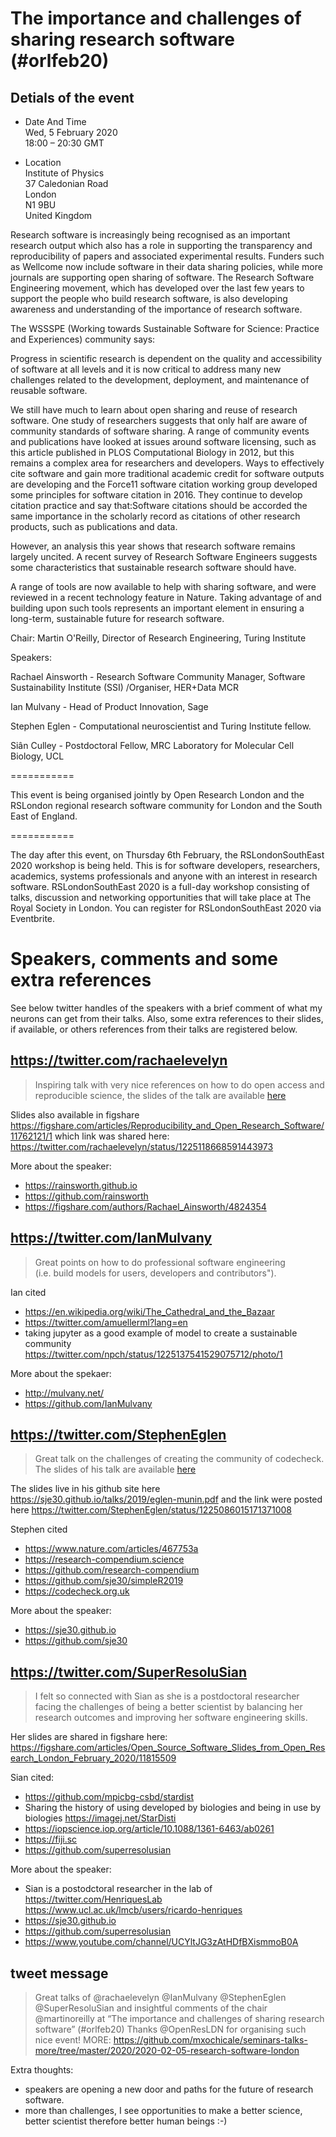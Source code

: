# The importance and challenges of sharing research software (#orlfeb20)  

## Detials of the event
* Date And Time  
Wed, 5 February 2020   
18:00 – 20:30 GMT

* Location  
Institute of Physics  
37 Caledonian Road  
London  
N1 9BU  
United Kingdom

Research software is increasingly being recognised as an important research output which also has a role in supporting the transparency and reproducibility of papers and associated experimental results. Funders such as Wellcome now include software in their data sharing policies, while more journals are supporting open sharing of software. The Research Software Engineering movement, which has developed over the last few years to support the people who build research software, is also developing awareness and understanding of the importance of research software.

The WSSSPE (Working towards Sustainable Software for Science: Practice and Experiences) community says:

Progress in scientific research is dependent on the quality and accessibility of software at all levels and it is now critical to address many new challenges related to the development, deployment, and maintenance of reusable software.

We still have much to learn about open sharing and reuse of research software. One study of researchers suggests that only half are aware of community standards of software sharing. A range of community events and publications have looked at issues around software licensing, such as this article published in PLOS Computational Biology in 2012, but this remains a complex area for researchers and developers. Ways to effectively cite software and gain more traditional academic credit for software outputs are developing and the Force11 software citation working group developed some principles for software citation in 2016. They continue to develop citation practice and say that:Software citations should be accorded the same importance in the scholarly record as citations of other research products, such as publications and data.

However, an analysis this year shows that research software remains largely uncited. A recent survey of Research Software Engineers suggests some characteristics that sustainable research software should have.

A range of tools are now available to help with sharing software, and were reviewed in a recent technology feature in Nature. Taking advantage of and building upon such tools represents an important element in ensuring a long-term, sustainable future for research software.

Chair: Martin O'Reilly, Director of Research Engineering, Turing Institute

Speakers:

Rachael Ainsworth - Research Software Community Manager, Software Sustainability Institute (SSI) /Organiser, HER+Data MCR

Ian Mulvany - Head of Product Innovation, Sage

Stephen Eglen - Computational neuroscientist and Turing Institute fellow.

Siân Culley - Postdoctoral Fellow, MRC Laboratory for Molecular Cell Biology, UCL

===========

This event is being organised jointly by Open Research London and the RSLondon regional research software community for London and the South East of England.

===========

The day after this event, on Thursday 6th February, the RSLondonSouthEast 2020 workshop is being held. This is for software developers, researchers, academics, systems professionals and anyone with an interest in research software. RSLondonSouthEast 2020 is a full-day workshop consisting of talks, discussion and networking opportunities that will take place at The Royal Society in London. You can register for RSLondonSouthEast 2020 via Eventbrite.


# Speakers, comments and some extra references
See below twitter handles of the speakers with a brief comment
of what my neurons can get from their talks. Also, some extra references 
to their slides, if available, or others references from their talks 
are registered below.


## https://twitter.com/rachaelevelyn
> Inspiring talk with very nice references on how to do open access and reproducible science, 
the slides of the talk are available [here](slides/Ainsworth_OpenScience_ORL_small.pdf)

Slides also available in figshare https://figshare.com/articles/Reproducibility_and_Open_Research_Software/11762121/1
which link was shared here: https://twitter.com/rachaelevelyn/status/1225118668591443973

More about the speaker: 
* https://rainsworth.github.io
* https://github.com/rainsworth
* https://figshare.com/authors/Rachael_Ainsworth/4824354


## https://twitter.com/IanMulvany
> Great points on how to do professional software engineering  
(i.e. build models for users, developers and contributors"). 

Ian cited 
* https://en.wikipedia.org/wiki/The_Cathedral_and_the_Bazaar
* https://twitter.com/amuellerml?lang=en
* taking jupyter as a good example of model to create 
a sustainable community 
https://twitter.com/npch/status/1225137541529075712/photo/1 

More about the spekaer: 
* http://mulvany.net/ 
* https://github.com/IanMulvany

## https://twitter.com/StephenEglen
> Great talk on the challenges of creating the community of codecheck.
The slides of his talk are available [here](slides/eglen-munin.pdf)

The slides live in his github site here https://sje30.github.io/talks/2019/eglen-munin.pdf
and the link were posted here https://twitter.com/StephenEglen/status/1225086015171371008

Stephen cited 
* https://www.nature.com/articles/467753a
* https://research-compendium.science
* https://github.com/research-compendium
* https://github.com/sje30/simpleR2019   
* https://codecheck.org.uk   

More about the speaker: 
* https://sje30.github.io   
* https://github.com/sje30



## https://twitter.com/SuperResoluSian
> I felt so connected with Sian as she is a postdoctoral 
researcher facing the challenges of being a better 
scientist by balancing her research outcomes and improving 
her software engineering skills.

Her slides are shared in figshare here: https://figshare.com/articles/Open_Source_Software_Slides_from_Open_Research_London_February_2020/11815509




Sian cited: 
* https://github.com/mpicbg-csbd/stardist
* Sharing the history of using developed by biologies and being in use by biologies https://imagej.net/StarDisti
* https://iopscience.iop.org/article/10.1088/1361-6463/ab0261 
* https://fiji.sc
* https://github.com/superresolusian

More about the speaker:
* Sian is a postodctoral researcher in the lab of 
https://twitter.com/HenriquesLab
https://www.ucl.ac.uk/lmcb/users/ricardo-henriques 
* https://sje30.github.io 
* https://github.com/superresolusian
* https://www.youtube.com/channel/UCYltJG3zAtHDfBXismmoB0A


## tweet message
> Great talks of @rachaelevelyn @IanMulvany @StephenEglen @SuperResoluSian
and insightful comments of the chair @martinoreilly
at “The importance and challenges of sharing research software” (#orlfeb20) 
Thanks @OpenResLDN for organising such nice event!
MORE: https://github.com/mxochicale/seminars-talks-more/tree/master/2020/2020-02-05-research-software-london

Extra thoughts:
* speakers are opening a new door and paths for the future of research software.
* more than challenges, I see opportunities to make a better science, better scientist therefore better human beings :-) 


